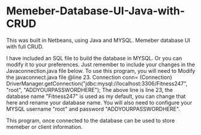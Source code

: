 # Memeber-Database-UI-Java-with-CRUD
This was built in Netbeans, using Java and MYSQL. Memeber database UI with full CRUD.

I have included an SQL file to build the database in MYSQL. Or you can modify it to your preferences. Just remember to include
your changes in the Javaconnection.java file below.
To use this program, you will need to Modify the javaconnect.java file @line 23.
Connection conn= (Connection) DriverManager.getConnection("jdbc:mysql://localhost:3306/Fitness247", "root", "ADDYOURPASSWORDHERE");
The above line is line 23, the database name "Fitness247" is used as my default, you can change that here and rename your database name.
You will also need to configure your MYSQL username "root" and password "ADDYOURPASSWORDHERE". 

This program, once connected to the database can be used to store memeber or client information. 
